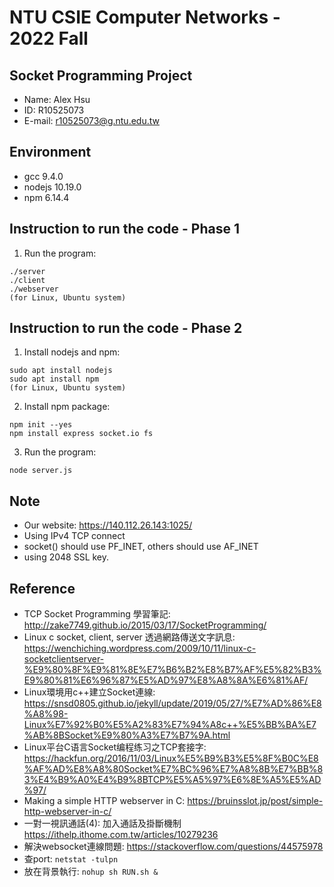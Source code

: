 # NTU CSIE Computer Networks - 2022 Fall
## Socket Programming Project
- Name: Alex Hsu
- ID: R10525073
- E-mail: r10525073@g.ntu.edu.tw

## Environment
- gcc 9.4.0
- nodejs 10.19.0
- npm 6.14.4

## Instruction to run the code - Phase 1
1. Run the program:
```
./server
./client
./webserver
(for Linux, Ubuntu system)
```

## Instruction to run the code - Phase 2
1. Install nodejs and npm:
```
sudo apt install nodejs
sudo apt install npm
(for Linux, Ubuntu system)
```
2. Install npm package:
```
npm init --yes
npm install express socket.io fs
```

3. Run the program:
```
node server.js
```

## Note
- Our website: <https://140.112.26.143:1025/>
- Using IPv4 TCP connect
- socket() should use PF_INET, others should use AF_INET
- using 2048 SSL key.

## Reference
- TCP Socket Programming 學習筆記: <http://zake7749.github.io/2015/03/17/SocketProgramming/>
- Linux c socket, client, server 透過網路傳送文字訊息: <https://wenchiching.wordpress.com/2009/10/11/linux-c-socketclientserver-%E9%80%8F%E9%81%8E%E7%B6%B2%E8%B7%AF%E5%82%B3%E9%80%81%E6%96%87%E5%AD%97%E8%A8%8A%E6%81%AF/>
- Linux環境用c++建立Socket連線: <https://snsd0805.github.io/jekyll/update/2019/05/27/%E7%AD%86%E8%A8%98-Linux%E7%92%B0%E5%A2%83%E7%94%A8c++%E5%BB%BA%E7%AB%8BSocket%E9%80%A3%E7%B7%9A.html>
- Linux平台C语言Socket编程练习之TCP套接字: <https://hackfun.org/2016/11/03/Linux%E5%B9%B3%E5%8F%B0C%E8%AF%AD%E8%A8%80Socket%E7%BC%96%E7%A8%8B%E7%BB%83%E4%B9%A0%E4%B9%8BTCP%E5%A5%97%E6%8E%A5%E5%AD%97/>
- Making a simple HTTP webserver in C: <https://bruinsslot.jp/post/simple-http-webserver-in-c/>
- 一對一視訊通話(4): 加入通話及掛斷機制 <https://ithelp.ithome.com.tw/articles/10279236>
- 解決websocket連線問題: <https://stackoverflow.com/questions/44575978>
- 查port: `netstat -tulpn`
- 放在背景執行: `nohup sh RUN.sh &`
